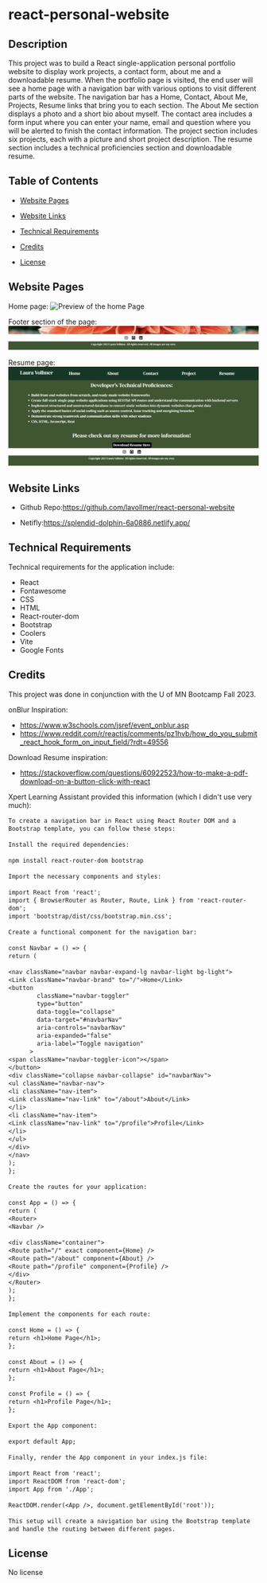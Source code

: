 # react-personal-website

## Description

This project was to build a React single-application personal portfolio website to display work projects, a contact form, about me and a downloadable resume. When the portfolio page is visited, the end user will see a home page with a navigation bar with various options to visit different parts of the website. The navigation bar has a Home, Contact, About Me, Projects, Resume links that bring you to each section. The About Me section displays a photo and a short bio about myself. The contact area includes a form input where you can enter your name, email and question where you will be alerted to finish the contact information. The project section includes six projects, each with a picture and short project description. The resume section includes a technical proficiencies section and downloadable resume.

## Table of Contents

- [Website Pages](#websitepage)
- [Website Links](#websitelinks)
- [Technical Requirements](#technicalrequirements)
- [Credits](#credits)
- [License](#license)

  <a id="websitepage"></a>

## Website Pages

Home page:
![Preview of the home Page](./src/assets/img/frontpage_portfolio.png)

Footer section of the page:
![Preview of the Footer Section](./src/assets/img/footer_page.png)

Resume page:
![Preview of the resume Page](./src/assets/img/resume_page.png)

<a id="websitelinks"></a>

## Website Links

- Github Repo:https://github.com/lavollmer/react-personal-website

- Netifly:https://splendid-dolphin-6a0886.netlify.app/

  <a id="technicalrequirements"></a>

## Technical Requirements

Technical requirements for the application include:

- React
- Fontawesome
- CSS
- HTML
- React-router-dom
- Bootstrap
- Coolers
- Vite
- Google Fonts

<a id="credits"></a>

## Credits

This project was done in conjunction with the U of MN Bootcamp Fall 2023.

onBlur Inspiration:

- https://www.w3schools.com/jsref/event_onblur.asp
- https://www.reddit.com/r/reactjs/comments/pz1hvb/how_do_you_submit_react_hook_form_on_input_field/?rdt=49556

Download Resume inspiration:

- https://stackoverflow.com/questions/60922523/how-to-make-a-pdf-download-on-a-button-click-with-react

Xpert Learning Assistant provided this information (which I didn't use very much):

```
To create a navigation bar in React using React Router DOM and a Bootstrap template, you can follow these steps:

Install the required dependencies:

npm install react-router-dom bootstrap

Import the necessary components and styles:

import React from 'react';
import { BrowserRouter as Router, Route, Link } from 'react-router-dom';
import 'bootstrap/dist/css/bootstrap.min.css';

Create a functional component for the navigation bar:

const Navbar = () => {
return (

<nav className="navbar navbar-expand-lg navbar-light bg-light">
<Link className="navbar-brand" to="/">Home</Link>
<button
        className="navbar-toggler"
        type="button"
        data-toggle="collapse"
        data-target="#navbarNav"
        aria-controls="navbarNav"
        aria-expanded="false"
        aria-label="Toggle navigation"
      >
<span className="navbar-toggler-icon"></span>
</button>
<div className="collapse navbar-collapse" id="navbarNav">
<ul className="navbar-nav">
<li className="nav-item">
<Link className="nav-link" to="/about">About</Link>
</li>
<li className="nav-item">
<Link className="nav-link" to="/profile">Profile</Link>
</li>
</ul>
</div>
</nav>
);
};

Create the routes for your application:

const App = () => {
return (
<Router>
<Navbar />

<div className="container">
<Route path="/" exact component={Home} />
<Route path="/about" component={About} />
<Route path="/profile" component={Profile} />
</div>
</Router>
);
};

Implement the components for each route:

const Home = () => {
return <h1>Home Page</h1>;
};

const About = () => {
return <h1>About Page</h1>;
};

const Profile = () => {
return <h1>Profile Page</h1>;
};

Export the App component:

export default App;

Finally, render the App component in your index.js file:

import React from 'react';
import ReactDOM from 'react-dom';
import App from './App';

ReactDOM.render(<App />, document.getElementById('root'));

This setup will create a navigation bar using the Bootstrap template and handle the routing between different pages.
```

<a id="license"></a>

## License

No license
